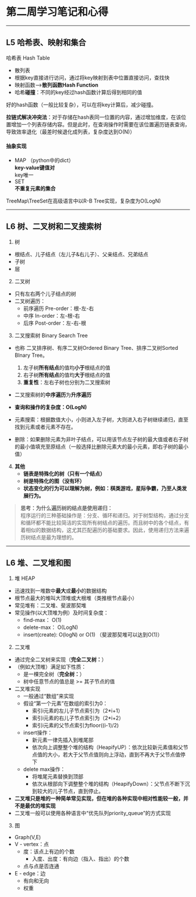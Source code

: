 # 第二周学习笔记和心得
***
## L5 哈希表、映射和集合
  哈希表 Hash Table
- 散列表
- 根据key直接进行访问，通过将key映射到表中位置直接访问，查找快
- 映射函数-->**散列函数Hash Function**  
- 哈希**碰撞**：不同的key经过hash函数计算后得到相同的值  

好的hash函数（一般比较复杂），可以在将key计算后，减少碰撞。

**拉链式解决冲突法**：对于存储在hash表同一位置的内容，通过增加维度，在该位置增加一个列表存储内容。但是此时，在查询操作时需要在该位置遍历链表查询，导致效率退化（最差时候退化成列表，复杂度达到O(N)）  
#### 抽象实现 
- MAP （python中的dict）  
    **key-value键值对**  
    key唯一
- SET  
    **不重复元素的集合**

TreeMap\TreeSet在高级语言中以R-B Tree实现，复杂度为O(LogN)
***

## L6 树、二叉树和二叉搜索树
1. 树
- 根结点、儿子结点（左儿子&右儿子）、父亲结点、兄弟结点
- 子树
- 层

2. 二叉树
- 只有左右两个儿子结点的树
- 二叉树遍历：
    - 前序遍历 Pre-order：根-左-右
    - 中序 In-order：左-根-右
    - 后序 Post-order：左-右-根

3. 二叉搜索树 Binary Search Tree  
- 也称 二叉排序树、有序二叉树Ordered Binary Tree、排序二叉树Sorted BInary Tree。
    1. 左子树**所有结点**的值均**小于**根结点的值
    2. 右子树**所有结点**的值均**大于**根结点的值
    3. **重复性**：左右子树也分别为二叉搜索树  

- 二叉搜索树的**中序遍历**为**升序遍历**  
    
- **查询和操作的复杂度：O(LogN)**  
- 元素搜索：根据数值大小，小则进入左子树，大则进入右子树继续递归，直至找到元素或者元素不存在。
- 删除：如果删除元素为非叶子结点，可以用该节点左子树的最大值或者右子树的最小值填充至原结点（一般选择比删除元素大的最小元素，即右子树的最小值）

4. **其他**  
    - **链表是特殊化的树（只有一个结点）**  
    - **树是特殊化的图（没有环）**  
    - **状态变化的行为可以理解为树，例如：棋类游戏，星际争霸，乃至人类发展行为。**  

> **思考：为什么遍历树的结点是使用递归：**  
程序运行的三种基础操作是：分支、循环和递归。对于树型结构，通过分支和循环都不能比较简洁的实现所有树结点的遍历。而且树中的各个结点，有着相似的数据结构，这尤其匹配遍历的基础要求。因此，使用递归方法来遍历树结点是最为理想的。 

***
## L6 堆、二叉堆和图  
1. 堆 HEAP  
- 迅速找到一堆数中**最大**或**最小**的数据结构
- 根节点最大的堆叫大顶堆或大根堆（类推根节点最小）
- 常见堆有：二叉堆、斐波那契堆
- 常见操作(以大顶堆为例）及时间复杂度：  
    - find-max：   O(1)
    - delete-max： O(LogN)
    - insert(create): O(logN) or O(1) （斐波那契堆可以达到O(1)）
2. 二叉堆
- 通过完全二叉树来实现（**完全二叉树：**）
- （例如大顶堆）满足如下性质：
    - 是一棵完全树（**完全树：**）
    - 树中任意节点的值总是 >= 其子节点的值
- 二叉堆实现
    - 一般通过“数组”来实现
    - 假设“第一个元素”在数组的索引为0：
        - 索引i元素的左儿子节点索引为（2*i+1）
        - 索引i元素的右儿子节点索引为（2*i+2）
        - 索引i元素的父节点索引为floor((i-1)/2)
    - insert操作：
        - 新元素一律先插入到堆尾部
        - 依次向上调整整个堆的结构（HeapifyUP）：依次比较新元素值和父节点值的大小，若大于父节点值则向上浮动，直到不再大于父节点值停下
    - delete max操作：
        -  将堆尾元素替换到顶部
        -  依次从根部向下调整整个堆的结构（HeapifyDown）：父节点不断下沉到较大的儿子节点，直到停止。
- **二叉堆只是堆的一种简单常见实现，但在堆的各种实现中相对性能较一般，并不是最优的堆实现**
- 二叉堆一般可以使用各种语言中“优先队列priority_queue”的方式实现
3. 图
- Graph(V,E)
- V - vertex：点
    - 度：该点上有边的个数
        - 入度、出度：有向边（指入、指出）的个数
    - 点与点是否连通
- E - edge：边
    - 有向和无向
    - 权重
